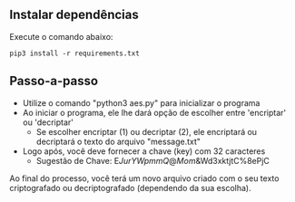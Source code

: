 ## Instalar dependências

Execute o comando abaixo:
```
pip3 install -r requirements.txt
```
## Passo-a-passo

- Utilize o comando "python3 aes.py" para inicializar o programa
- Ao iniciar o programa, ele lhe dará opção de escolher entre 'encriptar' ou 'decriptar'
  - Se escolher encriptar (1) ou decriptar (2), ele encriptará ou decriptará o texto do arquivo "message.txt"
- Logo após, você deve fornecer a chave (key) com 32 caracteres
  - Sugestão de Chave: E$JurYWpmmQ@Mom$&Wd3xktjtC%8ePjC

Ao final do processo, você terá um novo arquivo criado com o seu texto criptografado ou decriptografado (dependendo da sua escolha).